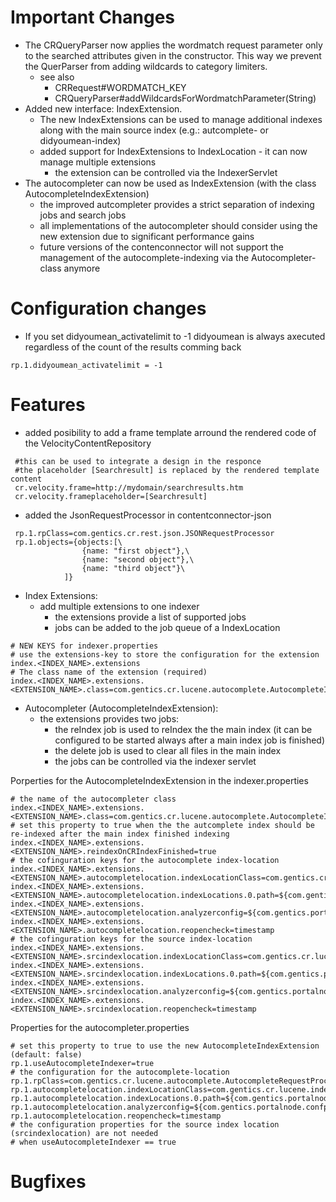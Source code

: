 # Important Changes #

  * The CRQueryParser now applies the wordmatch request parameter only to the searched attributes given in the constructor. This way we prevent the QuerParser from adding wildcards to category limiters.
    * see also
      * CRRequest#WORDMATCH\_KEY
      * CRQueryParser#addWildcardsForWordmatchParameter(String)
  * Added new interface: IndexExtension.
    * The new IndexExtensions can be used to manage additional indexes along with the main source index (e.g.: autcomplete- or didyoumean-index)
    * added support for IndexExtensions to IndexLocation - it can now manage multiple extensions
      * the extension can be controlled via the IndexerServlet
  * The autocompleter can now be used as IndexExtension (with the class AutocompleteIndexExtension)
    * the improved autcompleter provides a strict separation of indexing jobs and search jobs
    * all implementations of the autocompleter should consider using the new extension due to significant performance gains
    * future versions of the contenconnector will not support the management of the autocomplete-indexing via the Autocompleter-class anymore

# Configuration changes #

  * If you set didyoumean\_activatelimit to -1 didyoumean is always axecuted regardless of the count of the results comming back
```
rp.1.didyoumean_activatelimit = -1
```

# Features #

  * added posibility to add a frame template arround the rendered code of the VelocityContentRepository
```
 #this can be used to integrate a design in the responce
 #the placeholder [Searchresult] is replaced by the rendered template content
 cr.velocity.frame=http://mydomain/searchresults.htm
 cr.velocity.frameplaceholder=[Searchresult]
```
  * added the JsonRequestProcessor in contentconnector-json
```
 rp.1.rpClass=com.gentics.cr.rest.json.JSONRequestProcessor
 rp.1.objects={objects:[\
				{name: "first object"},\
				{name: "second object"},\
				{name: "third object"}\
			]}
```

  * Index Extensions:
    * add multiple extensions to one indexer
      * the extensions provide a list of supported jobs
      * jobs can be added to the job queue of a IndexLocation
```
# NEW KEYS for indexer.properties
# use the extensions-key to store the configuration for the extension  
index.<INDEX_NAME>.extensions
# The class name of the extension (required)
index.<INDEX_NAME>.extensions.<EXTENSION_NAME>.class=com.gentics.cr.lucene.autocomplete.AutocompleteIndexExtension
```

  * Autocompleter (AutocompleteIndexExtension):
    * the extensions provides two jobs:
      * the reIndex job is used to reIndex the the main index (it can be configured to be started always after a main index job is finished)
      * the delete job is used to clear all files in the main index
      * the jobs can be controlled via the indexer servlet

Porperties for the AutocompleteIndexExtension in the indexer.properties
```
# the name of the autocompleter class
index.<INDEX_NAME>.extensions.<EXTENSION_NAME>.class=com.gentics.cr.lucene.autocomplete.AutocompleteIndexExtension
# set this property to true when the the autcomplete index should be re-indexed after the main index finished indexing
index.<INDEX_NAME>.extensions.<EXTENSION_NAME>.reindexOnCRIndexFinished=true
# the cofinguration keys for the autocomplete index-location
index.<INDEX_NAME>.extensions.<EXTENSION_NAME>.autocompletelocation.indexLocationClass=com.gentics.cr.lucene.indexer.index.LuceneSingleIndexLocation
index.<INDEX_NAME>.extensions.<EXTENSION_NAME>.autocompletelocation.indexLocations.0.path=${com.gentics.portalnode.confpath}/index/autocomplete
index.<INDEX_NAME>.extensions.<EXTENSION_NAME>.autocompletelocation.analyzerconfig=${com.gentics.portalnode.confpath}/rest/autocompleteanalyzer.properties
index.<INDEX_NAME>.extensions.<EXTENSION_NAME>.autocompletelocation.reopencheck=timestamp
# the cofinguration keys for the source index-location
index.<INDEX_NAME>.extensions.<EXTENSION_NAME>.srcindexlocation.indexLocationClass=com.gentics.cr.lucene.indexer.index.LuceneSingleIndexLocation
index.<INDEX_NAME>.extensions.<EXTENSION_NAME>.srcindexlocation.indexLocations.0.path=${com.gentics.portalnode.confpath}/index/index
index.<INDEX_NAME>.extensions.<EXTENSION_NAME>.srcindexlocation.analyzerconfig=${com.gentics.portalnode.confpath}/rest/analyzer.properties
index.<INDEX_NAME>.extensions.<EXTENSION_NAME>.srcindexlocation.reopencheck=timestamp
```
Properties for the autocompleter.properties
```
# set this property to true to use the new AutocompleteIndexExtension (default: false)
rp.1.useAutocompleteIndexer=true
# the configuration for the autocomplete-location
rp.1.rpClass=com.gentics.cr.lucene.autocomplete.AutocompleteRequestProcessor
rp.1.autocompletelocation.indexLocationClass=com.gentics.cr.lucene.indexer.index.LuceneSingleIndexLocation
rp.1.autocompletelocation.indexLocations.0.path=${com.gentics.portalnode.confpath}/index/autocomplete
rp.1.autocompletelocation.analyzerconfig=${com.gentics.portalnode.confpath}/rest/autocompleteanalyzer.properties
rp.1.autocompletelocation.reopencheck=timestamp
# the configuration properties for the source index location (srcindexlocation) are not needed 
# when useAutocompleteIndexer == true
```
# Bugfixes #




